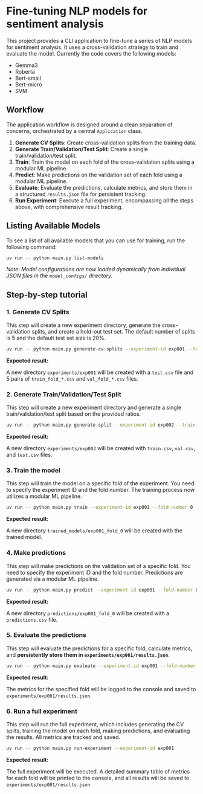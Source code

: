# Fine-tuning NLP models for sentiment analysis

This project provides a CLI application to fine-tune a series of NLP models for sentiment analysis. It uses a cross-validation strategy to train and evaluate the model. Currently the code covers the following models:
- Gemma3
- Roberta
- Bert-small
- Bert-micro
- SVM

## Workflow

The application workflow is designed around a clean separation of concerns, orchestrated by a central `Application` class.

1.  **Generate CV Splits**: Create cross-validation splits from the training data.
2.  **Generate Train/Validation/Test Split**: Create a single train/validation/test split.
3.  **Train**: Train the model on each fold of the cross-validation splits using a modular ML pipeline.
4.  **Predict**: Make predictions on the validation set of each fold using a modular ML pipeline.
5.  **Evaluate**: Evaluate the predictions, calculate metrics, and store them in a structured `results.json` file for persistent tracking.
6.  **Run Experiment**: Execute a full experiment, encompassing all the steps above, with comprehensive result tracking.


## Listing Available Models

To see a list of all available models that you can use for training, run the following command:

```bash
uv run -- python main.py list-models
```
*Note: Model configurations are now loaded dynamically from individual JSON files in the `model_configs/` directory.* 

## Step-by-step tutorial

### 1. Generate CV Splits

This step will create a new experiment directory, generate the cross-validation splits, and create a hold-out test set. The default number of splits is 5 and the default test set size is 20%.

```bash
uv run -- python main.py generate-cv-splits --experiment-id exp001 --test-size 0.2
```

**Expected result:**

A new directory `experiments/exp001` will be created with a `test.csv` file and 5 pairs of `train_fold_*.csv` and `val_fold_*.csv` files.

### 2. Generate Train/Validation/Test Split

This step will create a new experiment directory and generate a single train/validation/test split based on the provided ratios.

```bash
uv run -- python main.py generate-split --experiment-id exp002 --train-ratio 0.7 --val-ratio 0.15
```

**Expected result:**

A new directory `experiments/exp002` will be created with `train.csv`, `val.csv`, and `test.csv` files.

### 3. Train the model

This step will train the model on a specific fold of the experiment. You need to specify the experiment ID and the fold number. The training process now utilizes a modular ML pipeline.

```bash
uv run -- python main.py train --experiment-id exp001 --fold-number 0
```

**Expected result:**

A new directory `trained_models/exp001_fold_0` will be created with the trained model.

### 4. Make predictions

This step will make predictions on the validation set of a specific fold. You need to specify the experiment ID and the fold number. Predictions are generated via a modular ML pipeline.

```bash
uv run -- python main.py predict --experiment-id exp001 --fold-number 0
```

**Expected result:**

A new directory `predictions/exp001_fold_0` will be created with a `predictions.csv` file.

### 5. Evaluate the predictions

This step will evaluate the predictions for a specific fold, calculate metrics, and **persistently store them in `experiments/exp001/results.json`**.

```bash
uv run -- python main.py evaluate --experiment-id exp001 --fold-number 0
```

**Expected result:**

The metrics for the specified fold will be logged to the console and saved to `experiments/exp001/results.json`.

### 6. Run a full experiment

This step will run the full experiment, which includes generating the CV splits, training the model on each fold, making predictions, and evaluating the results. All metrics are tracked and saved.

```bash
uv run -- python main.py run-experiment --experiment-id exp001
```

**Expected result:**

The full experiment will be executed. A detailed summary table of metrics for each fold will be printed to the console, and all results will be saved to `experiments/exp001/results.json`.
